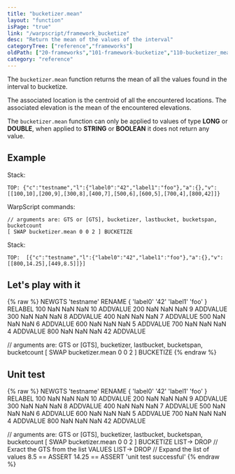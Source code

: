 ```yaml
---
title: "bucketizer.mean"
layout: "function"
isPage: "true"
link: "/warpscript/framework_bucketize"
desc: "Return the mean of the values of the interval"
categoryTree: ["reference","frameworks"]
oldPath: ["20-frameworks","101-framework-bucketize","110-bucketizer_mean.html.md"]
category: "reference"
---
```



The `bucketizer.mean` function returns the mean of all the values found in the interval to bucketize. 

The associated location is the centroid of all the encountered locations. The associated elevation is the mean of the encountered elevations.

The `bucketizer.mean` function can only be applied to values of type **LONG** or **DOUBLE**, when applied to **STRING** or **BOOLEAN** it does not return any value.


## Example ##

Stack: 

    TOP: {"c":"testname","l":{"label0":"42","label1":"foo"},"a":{},"v":[[100,10],[200,9],[300,8],[400,7],[500,6],[600,5],[700,4],[800,42]]}

WarpScript commands:

    // arguments are: GTS or [GTS], bucketizer, lastbucket, bucketspan, bucketcount
    [ SWAP bucketizer.mean 0 0 2 ] BUCKETIZE

Stack: 

    TOP:  [{"c":"testname","l":{"label0":"42","label1":"foo"},"a":{},"v":[[800,14.25],[449,8.5]]}]


## Let's play with it ##

{% raw %}
<warp10-warpscript-widget>NEWGTS 
'testname'
RENAME
{ 'label0' '42' 'label1' 'foo' }
RELABEL
100  NaN NaN NaN 10 ADDVALUE
200  NaN NaN NaN  9 ADDVALUE
300  NaN NaN NaN  8 ADDVALUE
400  NaN NaN NaN  7 ADDVALUE
500  NaN NaN NaN  6 ADDVALUE
600  NaN NaN NaN  5 ADDVALUE
700  NaN NaN NaN  4 ADDVALUE
800  NaN NaN NaN 42 ADDVALUE

// arguments are: GTS or [GTS], bucketizer, lastbucket, bucketspan, bucketcount
[ SWAP bucketizer.mean 0 0 2 ] BUCKETIZE
</warp10-warpscript-widget>
{% endraw %}    


## Unit test ##

{% raw %}
<warp10-warpscript-widget>NEWGTS 
'testname'
RENAME
{ 'label0' '42' 'label1' 'foo' }
RELABEL
100  NaN NaN NaN 10 ADDVALUE
200  NaN NaN NaN  9 ADDVALUE
300  NaN NaN NaN  8 ADDVALUE
400  NaN NaN NaN  7 ADDVALUE
500  NaN NaN NaN  6 ADDVALUE
600  NaN NaN NaN  5 ADDVALUE
700  NaN NaN NaN  4 ADDVALUE
800  NaN NaN NaN 42 ADDVALUE

// arguments are: GTS or [GTS], bucketizer, lastbucket, bucketspan, bucketcount
[ SWAP bucketizer.mean 0 0 2 ] BUCKETIZE
LIST-> DROP           // Exract the GTS from the list
VALUES LIST-> DROP    // Expand the list of values
8.5 == ASSERT  14.25 == ASSERT
'unit test successful'
</warp10-warpscript-widget>
{% endraw %}     